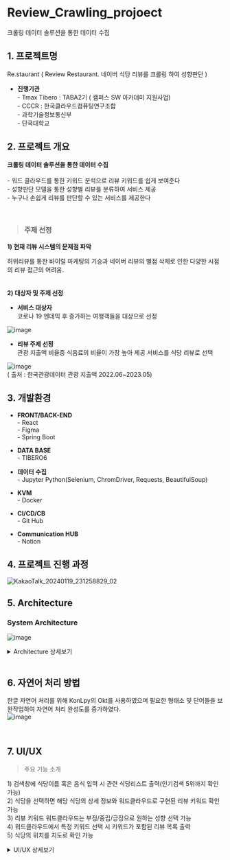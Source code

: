 # Review_Crawling_projoect
크롤링 데이터 솔루션을 통한 데이터 수집

## 1. 프로젝트명
Re.staurant ( Review Restaurant. 네이버 식당 리뷰를 크롤링 하여 성향판단 )

* **진행기관** <br/>
  \- Tmax Tibero : TABA2기 ( 캠퍼스 SW 아카데미 지원사업) <br/>
  \- CCCR : 한국클라우드컴퓨팅연구조합 <br/>
  \- 과학기술정보통신부 <br/>
  \- 단국대학교

## 2. 프로젝트 개요
**크롤링 데이터 솔루션을 통한 데이터 수집**
<br/>
<br/>
\- 워드 클라우드를 통한 키워드 분석으로 리뷰 키워드를 쉽게 보여준다 <br/>
\- 성향판단 모델을 통한 성향별 리뷰를 분류하여 서비스 제공 <br/>
\- 누구나 손쉽게 리뷰를 판단할 수 있는 서비스를 제공한다

<br/>

> ### 주제 선정
>
**1) 현재 리뷰 시스템의 문제점 파악**
  >
  허위리뷰를 통한 바이럴 마케팅의 기승과 네이버 리뷰의 별점 삭제로 인한 다양한 시점의 리뷰 접근의 어려움.
<br/>
<br/>
<br/>
**2) 대상자 및 주제 선정**
>
* **서비스 대상자** <br/>
코로나 19 엔데믹 후 증가하는 여행객들을 대상으로 선정 <br/>

![image](https://github.com/Son-Hyemin/Review_Crawling_projoect/assets/120477911/5c43c572-5e02-4f5a-a301-2d985dc001ec)
<br/>

* **리뷰 주제 선정** <br/>
 관광 지출액 비율중 식음료의 비율이 가장 높아 제공 서비스를 식당 리뷰로 선택 <br/>

![image](https://github.com/Son-Hyemin/Review_Crawling_projoect/assets/120477911/a7fccf72-49c3-4511-9fd8-f4ef93433d80) 
<br/>
( 출처 : 한국관광데이터 관광 지출액 2022.06~2023.05)



## 3. 개발환경
* **FRONT/BACK-END** <br/>
  \- React <br/>
  \- Figma <br/>
  \- Spring Boot <br/>

* **DATA BASE** <br/>
  \- TIBERO6 <br/>

* **데이터 수집** <br/>
  \- Jupyter Python(Selenium, ChromDriver, Requests, BeautifulSoup) <br/>

* **KVM** <br/>
  \- Docker <br/>

* **CI/CD/CB** <br/>
  \- Git Hub <br/>

* **Communication HUB** <br/>
  \- Notion <br/>

## 4. 프로젝트 진행 과정

![KakaoTalk_20240119_231258829_02](https://github.com/Son-Hyemin/Review_Crawling_projoect/assets/120477911/d0ef617f-9c63-48dc-9800-ca0809b136f1)


## 5. Architecture

### System Architecture
![image](https://github.com/Son-Hyemin/Review_Crawling_projoect/assets/120477911/7fe1a648-4eb5-4c13-b442-096bf5b8251b)

<details>
  <summary> Architecture 상세보기 </summary>

  ### 1) Server
  ![image](https://github.com/Son-Hyemin/Review_Crawling_projoect/assets/120477911/2bed2282-f6a3-4925-ab1a-0be8b9cc55e2)

  ### 2) Data Base
  ![image](https://github.com/Son-Hyemin/Review_Crawling_projoect/assets/120477911/832939f5-c2df-408b-a796-59f024e26231)

  ### 3) Crawling
  ![image](https://github.com/Son-Hyemin/Review_Crawling_projoect/assets/120477911/4f73ea45-8f96-47dc-9b4f-b74a6cc8b082)

  ### 4) Model
  ![image](https://github.com/Son-Hyemin/Review_Crawling_projoect/assets/120477911/2bfc9b0d-3c9c-43a7-a2ca-70354738855a)

  <!-- 내용 -->
</details>

<br/>

## 6. 자연어 처리 방법
한글 자연어 처리를 위해 KonLpy의 Okt를 사용하였으며 필요한 형태소 및 단어들을 보완작업하여 자연어 처리 완성도를 증가하였다. <br/>
 ![image](https://github.com/Son-Hyemin/Review_Crawling_projoect/assets/120477911/5f184be5-ec67-428c-8291-e4d9ffe246ae)

<br/>

## 7. UI/UX

> 주요 기능 소개 <br/>
>
   1\) 검색창에 식당이름 혹은 음식 입력 시 관련 식당리스트 출력(인기검색 5위까지 확인 가능) <br/>
   2\) 식당을 선택하면 해당 식당의 상세 정보와 워드클라우드로 구현된 리뷰 키워드 확인 가능 <br/>
   3\) 리뷰 키워드 워드클라우드는 부정/중립/긍정으로 원하는 성향 선택 가능 <br/>
   4\) 워드클라우드에서 특정 키워드 선택 시 키워드가 포함된 리뷰 목록 출력 <br/>
   5\) 식당의 위치를 지도로 확인 가능

<details>
  <summary>UI/UX 상세보기</summary>

  ### (1) 홈 화면 소개 - 검색기능
  ![image](https://github.com/Son-Hyemin/Review_Crawling_projoect/assets/120477911/2a07a2f5-9fd9-47a1-bae2-0a10c31c3553)

  ### (2) 홈 화면 소개 - 인기검색어
  ![image](https://github.com/Son-Hyemin/Review_Crawling_projoect/assets/120477911/7e212849-39fa-47d5-bf62-38aa48b57fea)

  ### (3) 결과 화면 소개 - 워드클라우드
  ![image](https://github.com/Son-Hyemin/Review_Crawling_projoect/assets/120477911/320359ec-9e08-4527-8f60-5a7b2b350719)

  ### (4) 결과 화면 소개 - 리뷰 성향 분류
  ![image](https://github.com/Son-Hyemin/Review_Crawling_projoect/assets/120477911/e2a1752a-231b-4e20-b671-5ec325c7679e)

  ### (5) 부가 기능 소개 - 지도 및 로딩화면
  ![image](https://github.com/Son-Hyemin/Review_Crawling_projoect/assets/120477911/c484126d-fb3d-455f-9f81-53e5b66de4e4)

  <!-- 내용 -->
</details>


